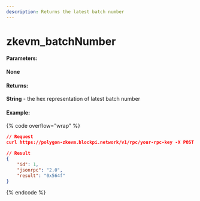```yaml
---
description: Returns the latest batch number
---
```


# zkevm\_batchNumber

#### **Parameters:**

**None**

#### **Returns:**

**String** - the hex representation of latest batch number

#### Example:

{% code overflow="wrap" %}
```json
// Request
curl https://polygon-zkevm.blockpi.network/v1/rpc/your-rpc-key -X POST -H "Content-Type: application/json" --data '{"jsonrpc":"2.0","method":"zkevm_batchNumber","params":[],"id":1}'

// Result
{
    "id": 1,
    "jsonrpc": "2.0",
    "result": "0x564f"
}
```
{% endcode %}
